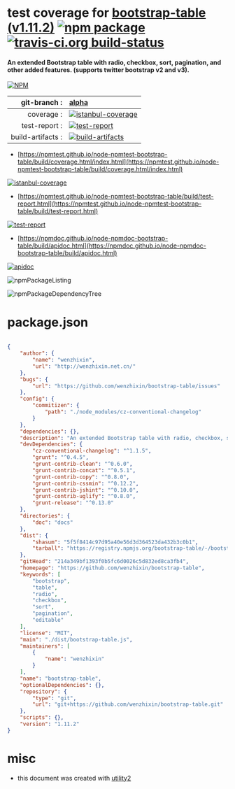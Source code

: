 # test coverage for  [bootstrap-table (v1.11.2)](https://github.com/wenzhixin/bootstrap-table)  [![npm package](https://img.shields.io/npm/v/npmtest-bootstrap-table.svg?style=flat-square)](https://www.npmjs.org/package/npmtest-bootstrap-table) [![travis-ci.org build-status](https://api.travis-ci.org/npmtest/node-npmtest-bootstrap-table.svg)](https://travis-ci.org/npmtest/node-npmtest-bootstrap-table)
#### An extended Bootstrap table with radio, checkbox, sort, pagination, and other added features. (supports twitter bootstrap v2 and v3).

[![NPM](https://nodei.co/npm/bootstrap-table.png?downloads=true&downloadRank=true&stars=true)](https://www.npmjs.com/package/bootstrap-table)

| git-branch : | [alpha](https://github.com/npmtest/node-npmtest-bootstrap-table/tree/alpha)|
|--:|:--|
| coverage : | [![istanbul-coverage](https://npmtest.github.io/node-npmtest-bootstrap-table/build/coverage.badge.svg)](https://npmtest.github.io/node-npmtest-bootstrap-table/build/coverage.html/index.html)|
| test-report : | [![test-report](https://npmtest.github.io/node-npmtest-bootstrap-table/build/test-report.badge.svg)](https://npmtest.github.io/node-npmtest-bootstrap-table/build/test-report.html)|
| build-artifacts : | [![build-artifacts](https://npmtest.github.io/node-npmtest-bootstrap-table/glyphicons_144_folder_open.png)](https://github.com/npmtest/node-npmtest-bootstrap-table/tree/gh-pages/build)|

- [https://npmtest.github.io/node-npmtest-bootstrap-table/build/coverage.html/index.html](https://npmtest.github.io/node-npmtest-bootstrap-table/build/coverage.html/index.html)

[![istanbul-coverage](https://npmtest.github.io/node-npmtest-bootstrap-table/build/screenCapture.buildCi.browser.%252Ftmp%252Fbuild%252Fcoverage.lib.html.png)](https://npmtest.github.io/node-npmtest-bootstrap-table/build/coverage.html/index.html)

- [https://npmtest.github.io/node-npmtest-bootstrap-table/build/test-report.html](https://npmtest.github.io/node-npmtest-bootstrap-table/build/test-report.html)

[![test-report](https://npmtest.github.io/node-npmtest-bootstrap-table/build/screenCapture.buildCi.browser.%252Ftmp%252Fbuild%252Ftest-report.html.png)](https://npmtest.github.io/node-npmtest-bootstrap-table/build/test-report.html)

- [https://npmdoc.github.io/node-npmdoc-bootstrap-table/build/apidoc.html](https://npmdoc.github.io/node-npmdoc-bootstrap-table/build/apidoc.html)

[![apidoc](https://npmdoc.github.io/node-npmdoc-bootstrap-table/build/screenCapture.buildCi.browser.%252Ftmp%252Fbuild%252Fapidoc.html.png)](https://npmdoc.github.io/node-npmdoc-bootstrap-table/build/apidoc.html)

![npmPackageListing](https://npmtest.github.io/node-npmtest-bootstrap-table/build/screenCapture.npmPackageListing.svg)

![npmPackageDependencyTree](https://npmtest.github.io/node-npmtest-bootstrap-table/build/screenCapture.npmPackageDependencyTree.svg)



# package.json

```json

{
    "author": {
        "name": "wenzhixin",
        "url": "http://wenzhixin.net.cn/"
    },
    "bugs": {
        "url": "https://github.com/wenzhixin/bootstrap-table/issues"
    },
    "config": {
        "commitizen": {
            "path": "./node_modules/cz-conventional-changelog"
        }
    },
    "dependencies": {},
    "description": "An extended Bootstrap table with radio, checkbox, sort, pagination, and other added features. (supports twitter bootstrap v2 and v3).",
    "devDependencies": {
        "cz-conventional-changelog": "^1.1.5",
        "grunt": "^0.4.5",
        "grunt-contrib-clean": "^0.6.0",
        "grunt-contrib-concat": "^0.5.1",
        "grunt-contrib-copy": "^0.8.0",
        "grunt-contrib-cssmin": "^0.12.2",
        "grunt-contrib-jshint": "^0.10.0",
        "grunt-contrib-uglify": "^0.8.0",
        "grunt-release": "^0.13.0"
    },
    "directories": {
        "doc": "docs"
    },
    "dist": {
        "shasum": "5f5f8414c97d95a40e56d3d364523da432b3c0b1",
        "tarball": "https://registry.npmjs.org/bootstrap-table/-/bootstrap-table-1.11.2.tgz"
    },
    "gitHead": "214a349bf1393f0b5fc6d0026c5d832ed8ca3fb4",
    "homepage": "https://github.com/wenzhixin/bootstrap-table",
    "keywords": [
        "bootstrap",
        "table",
        "radio",
        "checkbox",
        "sort",
        "pagination",
        "editable"
    ],
    "license": "MIT",
    "main": "./dist/bootstrap-table.js",
    "maintainers": [
        {
            "name": "wenzhixin"
        }
    ],
    "name": "bootstrap-table",
    "optionalDependencies": {},
    "repository": {
        "type": "git",
        "url": "git+https://github.com/wenzhixin/bootstrap-table.git"
    },
    "scripts": {},
    "version": "1.11.2"
}
```



# misc
- this document was created with [utility2](https://github.com/kaizhu256/node-utility2)
